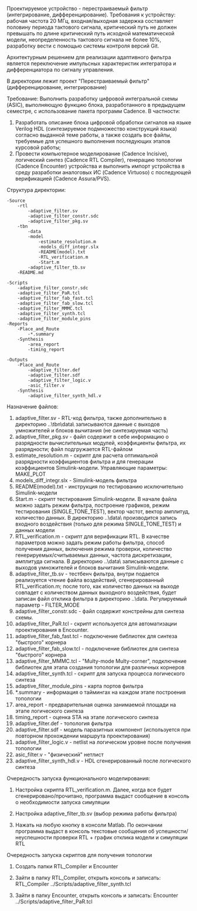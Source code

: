 Проектируемое устройство - перестраиваемый фильтр (интегрирование, дифференцирование). Требования к устройству: рабочая частота 20 МГц, входная/выходная задержка составляет половину периода тактового сигнала, критический путь не должен превышать по длине критический путь исходной математической модели, неопределенность тактового сигнала не более 10%, разработку вести с помощью системы контроля версий Git.

Архитектурным решением для реализации адаптивного фильтра является переключение импульсных характеристик интегратора и дифференциатора по сигналу управления.

В директории лежит проект "Перестраиваемый фильтр" (дифференцирование, интегрирование)

Требование:
Выполнить разработку цифровой интегральной схемы (ASIC), выполняющую функцию блока, разработанного в предыдущем семестре, с использование пакета программ Cadence. В частности:

1. Разработать описание блока цифровой обработки сигналов на языке Verilog HDL (синтезируемое подмножество конструкций языка) согласно выданной теме работы, а также создать все файлы,
   требуемые для успешного выполнения последующих этапов курсовой работы;
2. Провести компьютерное моделирование (Cadence Incisive), логический синтез (Cadence RTL Compiler), генерацию топологии (Cadence Encounter) устройства и выполнить импорт устройства
   в среду разработки аналоговых ИС (Cadence Virtuoso) с последующей верификацией (Cadence Assura/PVS).

Структура директории:

	-Source
		-rtl
			-adaptive_filter.sv
			-adaptive_filter_constr.sdc
			-adaptive_filter_pkg.sv
		-tbn
			-data
			-model
				-estimate_resolution.m
				-models_diff_integr.slx
				-README(model).txt
				-RTL_verification.m
				-Start.m
			-adaptive_filter_tb.sv
		-README.md
	
	-Scripts
		-adaptive_filter_constr.sdc
		-adaptive_filter_PaR.tcl
		-adaptive_filter_fab_fast.tcl
		-adaptive_filter_fab_slow.tcl
		-adaptive_filter_MMMC.tcl
		-adaptive_filter_synth.tcl
		-adaptive_filter_module_pins
	-Reports
		-Place_and_Route
			-*.summary
		-Synthesis
			-area_report
			-timing_report
	
	-Outputs
		-Place_and_Route
			-adaptive_filter.def
			-adaptive_filter.sdf
			-adaptive_filter_logic.v
			-asic_filter.v
		-Synthesis
			-adaptive_filter_synth_hdl.v


Назначение файлов:

1) adaptive_filter.sv         - RTL-код фильтра, также дополнительно в директорию ..\tbn\data\ записываются данные с выходов умножителей и блоков вычитания (не синтезируемая часть)
2) adaptive_filter_pkg.sv     - файл содержит в себе информацию о разрядности вычислительных модулей, коэффициенты фильтра, их разрядности; файл подгружается RTL-файлом
3) estimate_resolution.m      - скрипт для расчета оптимальной разрядности коэффициентов фильтра и для генерации коэффициентов Simulink-модели. Управляющие параметры: MAKE_PLOT
4) models_diff_integr.slx     - Simulink-модель фильтра
5) README(model).txt  	      - инструкция по тестированию исключительно Simulink-модели
6) Start.m 		      - скрипт тестирования Simulink-модели. В начале файла можно задать режим фильтра, построение графиков, режим тестирования (SINGLE_TONE_TEST), вектор частот,
     	вектор амплитуд, количество данных. В директорию ..\data\ производится запись входного воздействия (только для режима SINGLE_TONE_TEST) и данных модели
7) RTL_verification.m 	      - скрипт для верификации RTL. В качестве параметров можно задать режим работы фильтра, способ получения данных, включения режима проверки, количество
     	генерируемых/считываемых данных, частота дискретизации, амплитуда сигнала. В директорию ..\data\ записываются данные с выходов умножителей и блоков
     			вычитания Simulink-модели.
8) adaptive_filter_tb.sv      - тестбенч фильтра, внутри подается реализуется чтение файла воздействий, сгенерированный RTL_verification.m; после того, как количество данных на выходе совпадет
     	с количеством данных выходного воздействия, будет записан файл отклика фильтра в директорию ..\data\. Регулируемый параметр - FILTER_MODE
9) adaptive_filter_constr.sdc - файл содержит констрейны для синтеза схемы.
10) adaptive_filter_PaR.tcl   - скрипт используется для автоматизации проектирования в Encounter.
11) adaptive_filter_fab_fast.tcl 	      - подключение библиотек для синтеза "быстрого" корнера
12) adaptive_filter_fab_slow.tcl 	      - подключение библиотек для синтеза "быстрого" корнера
13) adaptive_filter_MMMC.tcl 		      - "Multy-mode Multy-corner", подключение библиотек для этапа создания топологии для различных корнеров
14) adaptive_filter_synth.tcl 		      - скрипт для запуска процесса логического синтеза
15) adaptive_filter_module_pins 	      - карта портов фильтра
16) *.summary 		 - информация о таймингах на каждом этапе построения топологии
17) area_report		      - предварительная оценка занимаемой площади на этапе логического синтеза
18) timing_report 	      - оценка STA на этапе логического синтеза
19) adaptive_filter.def       - топология фильтра
20) adaptive_filter.sdf       - модель паразитных компонент (используется при повторном прохождении маршрута проектирования)
21) adaptive_filter_logic.v     - netlist на логическом уровне после получения топологии
22) asic_filter.v 	      - "физический" нетлист
23) adaptive_filter_synth_hdl.v 	      - HDL сгенерированный после логического синтеза


Очередность запуска функционального моделирования:

1) Настройка скрипта RTL_verification.m. Далее, когда все будет сгенерировано/прочитано, программа выдаст сообщение в консоль о необходимости запуска симуляции

2) Настройка adaptive_filter_tb.sv (выбор режима работы фильтра)

3) Нажать на любую кнопку в консоли Matlab. По окончании программа выдаст в консоль текстовые сообщения об успешности/неуспешности проверки RTL + график отклика модели и симуляции RTL

Очередность запуска скриптов для получения топологии

1) Создать папки RTL_Compiler и Encounter

2) Зайти в папку RTL_Compiler, открыть консоль и записать: RTL_Compiler ../Scripts/adaptive_filter_synth.tcl

3) Зайти в папку Encounter, открыть консоль и записать: Encounter ../Scripts/adaptive_filter_PaR.tcl